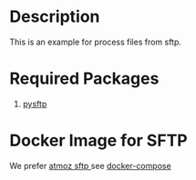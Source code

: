 # Description

This is an example for process files from sftp.

# Required Packages

1. [pysftp](https://pypi.org/project/pysftp/)

# Docker Image for SFTP
We prefer [atmoz sftp ](https://github.com/atmoz/sftp)
see [docker-compose](docker-compose.yml)